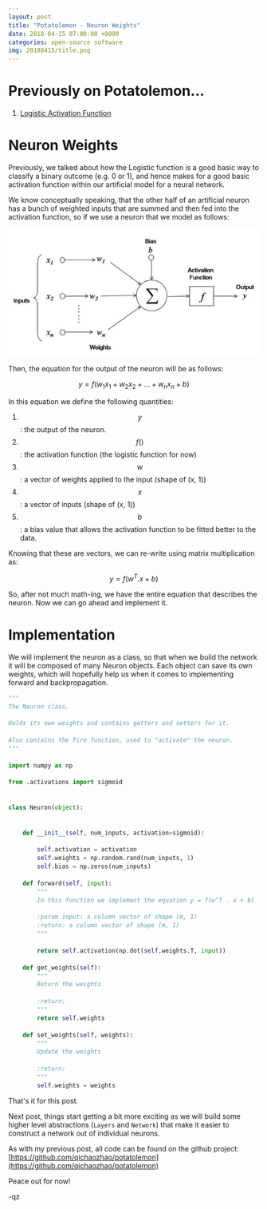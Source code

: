 ```yaml
---
layout: post
title: "Potatolemon - Neuron Weights"
date: 2018-04-15 07:00:00 +0000
categories: open-source software
img: 20180415/title.png
---
```


# Previously on Potatolemon...

1. [Logistic Activation Function](https://qichaozhao.github.io/potato-lemon-1/)

# Neuron Weights

Previously, we talked about how the Logistic function is a good basic way to classify a binary outcome (e.g. 0 or 1), and hence makes for a good basic activation function within our artificial model for a neural network.

We know conceptually speaking, that the other half of an artificial neuron has a bunch of weighted inputs that are summed and then fed into the activation function, so if we use a neuron that we model as follows:

![Figure 1](/images/20180415/figure_1_neuron.jpg)

Then, the equation for the output of the neuron will be as follows:

$$ y = f(w_{1}x_{1} + w_{2}x_{2} + ... + w_{n}x_{n} + b) $$

In this equation we define the following quantities:

1. $$ y $$: the output of the neuron.
2. $$ f() $$: the activation function (the logistic function for now)
3. $$ w $$: a vector of weights applied to the input (shape of (x, 1))
4. $$ x $$: a vector of inputs (shape of (x, 1))
5. $$ b $$: a bias value that allows the activation function to be fitted better to the data.

Knowing that these are vectors, we can re-write using matrix multiplication as:

$$ y = f(w^{T}.x + b) $$

So, after not much math-ing, we have the entire equation that describes the neuron. Now we can go ahead and implement it.

# Implementation

We will implement the neuron as a class, so that when we build the network it will be composed of many Neuron objects. Each object can save its own weights, which will hopefully help us when it comes to implementing forward and backpropagation.

```python
"""
The Neuron class.

Holds its own weights and contains getters and setters for it.

Also contains the fire function, used to "activate" the neuron.
"""

import numpy as np

from .activations import sigmoid


class Neuron(object):


    def __init__(self, num_inputs, activation=sigmoid):

        self.activation = activation
        self.weights = np.random.rand(num_inputs, 1)
        self.bias = np.zeros(num_inputs)

    def forward(self, input):
        """
        In this function we implement the equation y = f(w^T . x + b)

        :param input: a column vector of shape (m, 1)
        :return: a column vector of shape (m, 1)
        """

        return self.activation(np.dot(self.weights.T, input))

    def get_weights(self):
        """
        Return the weights

        :return:
        """
        return self.weights

    def set_weights(self, weights):
        """
        Update the weights

        :return:
        """
        self.weights = weights
```

That's it for this post.

Next post, things start getting a bit more exciting as we will build some higher level abstractions (`Layers` and `Network`) that make it easier to construct a network out of individual neurons.

As with my previous post, all code can be found on the github project: [https://github.com/qichaozhao/potatolemon](https://github.com/qichaozhao/potatolemon)

Peace out for now!

-qz

